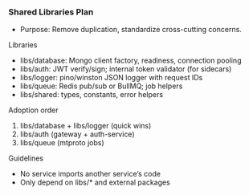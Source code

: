 ### Shared Libraries Plan

- Purpose: Remove duplication, standardize cross-cutting concerns.

Libraries
- libs/database: Mongo client factory, readiness, connection pooling
- libs/auth: JWT verify/sign; internal token validator (for sidecars)
- libs/logger: pino/winston JSON logger with request IDs
- libs/queue: Redis pub/sub or BullMQ; job helpers
- libs/shared: types, constants, error helpers

Adoption order
1) libs/database + libs/logger (quick wins)
2) libs/auth (gateway + auth-service)
3) libs/queue (mtproto jobs)

Guidelines
- No service imports another service’s code
- Only depend on libs/* and external packages